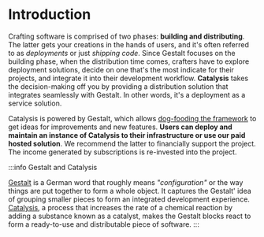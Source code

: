 # Introduction

Crafting software is comprised of two phases: **building and distributing**.
The latter gets your creations in the hands of users,
and it's often referred to as *deployments* or just *shipping code*.
Since Gestalt focuses on the building phase,
when the distribution time comes,
crafters have to explore deployment solutions,
decide on one that's the most indicate for their projects,
and integrate it into their development workflow.
**Catalysis** takes the decision-making off you by providing a distribution solution that integrates seamlessly with Gestalt.
In other words, it's a deployment as a service solution.

Catalysis is powered by Gestalt,
which allows [dog-fooding the framework](https://en.wikipedia.org/wiki/Eating_your_own_dog_food) to get ideas for improvements and new features. **Users can deploy and maintain an instance of Catalysis to their infrastructure or use our paid hosted solution**.
We recommend the latter to financially support the project. The income generated by subscriptions is re-invested into the project.

:::info Gestalt and Catalysis

[Gestalt](https://www.verywellmind.com/what-is-gestalt-psychology-2795808) is a German word that roughly means *"configuration"* or the way things are put together to form a whole object. It captures the Gestalt' idea of grouping smaller pieces to form an integrated development experience. [Catalysis](https://en.wikipedia.org/wiki/Catalysis), a process that increases the rate of a chemical reaction by adding a substance known as a catalyst, makes the Gestalt blocks react to form a ready-to-use and distributable piece of software.
:::
